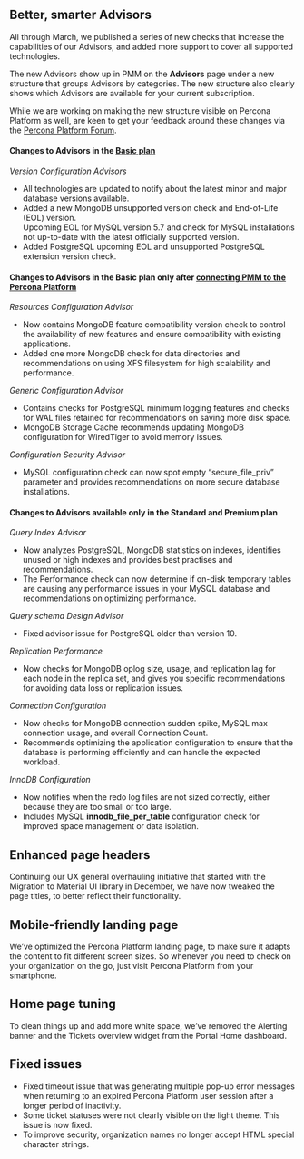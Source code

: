 ## Better, smarter Advisors
All through March, we published a series of new checks that increase the capabilities of our Advisors, and added more support to cover all supported technologies.

The new Advisors show up in PMM on the **Advisors** page under a new structure that groups Advisors by categories. The new structure also clearly shows which Advisors are available for your current subscription.

While we are working on making the new structure visible on Percona Platform as well, are keen to get your feedback around these changes via the [Percona Platform Forum](https://forums.percona.com/c/percona-platform/73).

#### Changes to Advisors in the [Basic plan](https://www.percona.com/software/percona-platform/subscription)

*Version Configuration Advisors*

- All technologies are updated to notify about the latest minor and major database versions available.
- Added a new MongoDB unsupported version check and End-of-Life (EOL) version.  
Upcoming EOL for MySQL version 5.7 and check for MySQL installations not up-to-date with the latest officially supported version.
- Added PostgreSQL upcoming EOL and unsupported PostgreSQL extension version check.

#### Changes to Advisors in the Basic plan only after [connecting PMM to the Percona Platform](https://docs.percona.com/percona-platform/connect-pmm.html)

*Resources Configuration Advisor*

- Now contains MongoDB feature compatibility version check to control the availability of new features and ensure compatibility with existing applications.
- Added one more MongoDB check for data directories and recommendations on using XFS filesystem for high scalability and performance.

*Generic Configuration Advisor*

- Contains checks for PostgreSQL minimum logging features and checks for WAL files retained for recommendations on saving more disk space.
- MongoDB Storage Cache recommends updating MongoDB configuration for WiredTiger to avoid memory issues.
  
*Configuration Security Advisor*

- MySQL configuration check can now spot empty “secure_file_priv” parameter and provides recommendations on more secure database installations.

#### Changes to Advisors available only in the Standard and Premium plan

*Query Index Advisor*

- Now analyzes PostgreSQL, MongoDB statistics on indexes, identifies unused or high indexes and provides best practises and recommendations.
- The Performance check can now determine if on-disk temporary tables are causing any performance issues in your MySQL database and recommendations on optimizing performance.

*Query schema Design Advisor*

- Fixed advisor issue for PostgreSQL older than version 10.

*Replication Performance*

- Now checks for MongoDB oplog size, usage, and replication lag for each node in the replica set, and gives you specific recommendations for avoiding data loss or replication issues.

*Connection Configuration*

- Now checks for MongoDB connection sudden spike, MySQL max connection usage, and overall Connection Count.
- Recommends optimizing the application configuration to ensure that the database is performing efficiently and can handle the expected workload.

*InnoDB Configuration*

- Now notifies when the redo log files are not sized correctly, either because they are too small or too large.
- Includes MySQL **innodb_file_per_table** configuration check for improved space management or data isolation.

## Enhanced page headers
Continuing our UX general overhauling initiative that started with the Migration to Material UI library in December, we have now tweaked the page titles, to better reflect their functionality.

## Mobile-friendly landing page
We’ve optimized the Percona Platform landing page, to make sure it adapts the content to fit different screen sizes. So whenever you need to check on your organization on the go, just visit Percona Platform from your smartphone.

## Home page tuning
To clean things up and add more white space, we’ve removed the Alerting banner and the Tickets overview widget from the Portal Home dashboard.

## Fixed issues

- Fixed timeout issue that was generating multiple pop-up error messages when returning to an expired Percona Platform user session after a longer period of inactivity.
- Some ticket statuses were not clearly visible on the light theme. This issue is now fixed.
- To improve security, organization names no longer accept HTML special character strings.